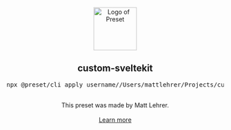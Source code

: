 <p align="center">
  <br />
  <a href="https://preset.dev">
    <img width="100" src="https://raw.githubusercontent.com/preset/preset/main/.github/assets/logo.svg" alt="Logo of Preset">
  </a>
  <br />
</p>

<h2 align="center">custom-sveltekit</h2>
<pre><div align="center">npx @preset/cli apply username//Users/mattlehrer/Projects/custom-sveltekit</div></pre>

<br />

<div align="center">
  This preset was made by Matt Lehrer.
  <br />
  <br />
  <a href="https://preset.dev">Learn more</a>
</div>
